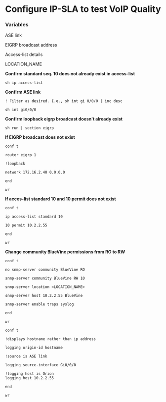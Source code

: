 # Configure IP-SLA to test VoIP Quality
### Variables
ASE link

EIGRP broadcast address

Access-list details

LOCATION_NAME

**Confirm standard seq. 10 does not already exist in access-list**
```
sh ip access-list
```

**Confirm ASE link**

```
! Filter as desired. I.e., sh int gi 0/0/0 | inc desc

sh int gi0/0/0
```

**Confirm loopback eigrp broadcast doesn't already exist**

```
sh run | section eigrp
```

**If EIGRP broadcast does not exist**

```
conf t

router eigrp 1

!loopback

network 172.16.2.40 0.0.0.0

end

wr
```

**If acces-list standard 10 and 10 permit does not exist**

```
conf t

ip access-list standard 10

10 permit 10.2.2.55

end

wr
```

**Change community BlueVine permissions from RO to RW**

```
conf t

no snmp-server community BlueVine RO

snmp-server community BlueVine RW 10

snmp-server location <LOCATION_NAME>

snmp-server host 10.2.2.55 BlueVine

snmp-server enable traps syslog

end

wr

conf t

!displays hostname rather than ip address

logging origin-id hostname

!source is ASE link

logging source-interface Gi0/0/0

!logging host is Orion
logging host 10.2.2.55

end

wr
```
